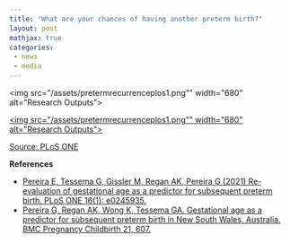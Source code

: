 ```yaml
---
title: "What are your chances of having another preterm birth?"
layout: post
mathjax: true
categories: 
 - news
 - media
---
```


<img src="/assets/pretermrecurrenceplos1.png"" width="680" alt="Research Outputs">



<a href="https://doi.org/10.1371/journal.pone.0245935)"><img src="/assets/pretermrecurrenceplos1.png"" width="680" alt="Research Outputs"></a> 

 
 
 [Source: PLoS ONE](https://doi.org/10.1371/journal.pone.0245935)
 

**References**
* [Pereira E, Tessema G, Gissler M, Regan AK, Pereira G (2021) Re-evaluation of gestational age as a predictor for subsequent preterm birth. PLoS ONE 16(1): e0245935.](https://doi.org/10.1371/journal.pone.0245935)
* [Pereira G, Regan AK, Wong K, Tessema GA. Gestational age as a predictor for subsequent preterm birth in New South Wales, Australia. BMC Pregnancy Childbirth 21, 607.](https://doi.org/10.1186/s12884-021-04084-x)
